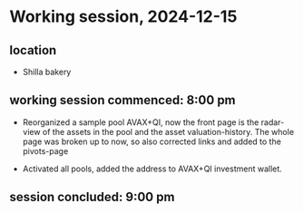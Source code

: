 # Working session, 2024-12-15

## location

* Shilla bakery

## working session commenced: 8:00 pm

* Reorganized a sample pool AVAX+QI, now the front page is the radar-view of
the assets in the pool and the asset valuation-history. The whole page was
broken up to now, so also corrected links and added to the pivots-page

* Activated all pools, added the address to AVAX+QI investment wallet.

## session concluded: 9:00 pm
